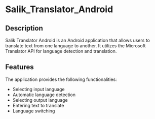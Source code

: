 # Salik_Translator_Android


## Description

Salik Translator Android is an Android application that allows users to translate text from one language to another. It utilizes the Microsoft Translator API for language detection and translation.

## Features

The application provides the following functionalities:

- Selecting input language
- Automatic language detection
- Selecting output language
- Entering text to translate
- Language switching
